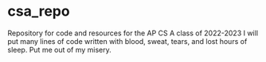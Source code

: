 # csa_repo
Repository for code and resources for the AP CS A class of 2022-2023
I will put many lines of code written with blood, sweat, tears, and lost hours of sleep.
Put me out of my misery.
